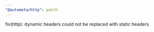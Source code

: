 ```yaml
---
"@autometa/http": patch
---
```


fix(http): dynamic headers could not be replaced with static headers
